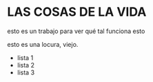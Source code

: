# LAS COSAS DE LA VIDA  

esto es un trabajo para ver qué tal funciona esto

esto es una locura, viejo. 


+ lista 1 
+ lista 2 
+ lista 3
